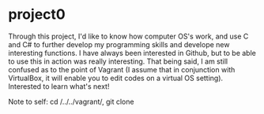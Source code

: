 # project0
Through this project, I'd like to know how computer OS's work, and use C and C# to further develop my programming skills and develope new interesting functions.
I have always been interested in Github, but to be able to use this in action was really interesting. That being said, I am still confused as to the point of Vagrant (I assume that in conjunction with VirtualBox, it will enable you to edit codes on a virtual OS setting). Interested to learn what's next!

Note to self: cd /../../vagrant/,  git clone <your repo here>